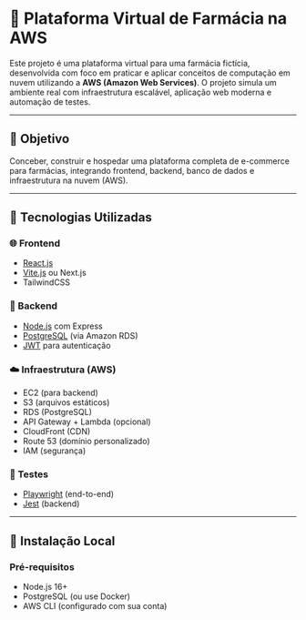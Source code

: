 # 💊 Plataforma Virtual de Farmácia na AWS

Este projeto é uma plataforma virtual para uma farmácia fictícia, desenvolvida com foco em praticar e aplicar conceitos de computação em nuvem utilizando a **AWS (Amazon Web Services)**. O projeto simula um ambiente real com infraestrutura escalável, aplicação web moderna e automação de testes.

---

## 📌 Objetivo

Conceber, construir e hospedar uma plataforma completa de e-commerce para farmácias, integrando frontend, backend, banco de dados e infraestrutura na nuvem (AWS).

---

## 🧱 Tecnologias Utilizadas

### 🌐 Frontend
- [React.js](https://reactjs.org/)
- [Vite.js](https://vitejs.dev/) ou Next.js
- TailwindCSS

### 🔧 Backend
- [Node.js](https://nodejs.org/) com Express
- [PostgreSQL](https://www.postgresql.org/) (via Amazon RDS)
- [JWT](https://jwt.io/) para autenticação

### ☁️ Infraestrutura (AWS)
- EC2 (para backend)
- S3 (arquivos estáticos)
- RDS (PostgreSQL)
- API Gateway + Lambda (opcional)
- CloudFront (CDN)
- Route 53 (domínio personalizado)
- IAM (segurança)

### 🧪 Testes
- [Playwright](https://playwright.dev/) (end-to-end)
- [Jest](https://jestjs.io/) (backend)

---

## 🔧 Instalação Local

### Pré-requisitos
- Node.js 16+
- PostgreSQL (ou use Docker)
- AWS CLI (configurado com sua conta)
